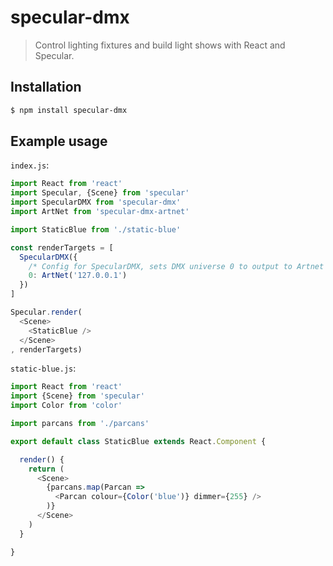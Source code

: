 specular-dmx
========

> Control lighting fixtures and build light shows with React and Specular.

## Installation

```sh
$ npm install specular-dmx
```

## Example usage

`index.js`:

```javascript
import React from 'react'
import Specular, {Scene} from 'specular'
import SpecularDMX from 'specular-dmx'
import ArtNet from 'specular-dmx-artnet'

import StaticBlue from './static-blue'

const renderTargets = [
  SpecularDMX({
    /* Config for SpecularDMX, sets DMX universe 0 to output to Artnet */
    0: ArtNet('127.0.0.1')
  })
]

Specular.render(
  <Scene>
    <StaticBlue />
  </Scene>
, renderTargets)
```

`static-blue.js`:

```javascript
import React from 'react'
import {Scene} from 'specular'
import Color from 'color'

import parcans from './parcans'

export default class StaticBlue extends React.Component {

  render() {
    return (
      <Scene>
        {parcans.map(Parcan =>
          <Parcan colour={Color('blue')} dimmer={255} />
        )}
      </Scene>
    )
  }

}
```

